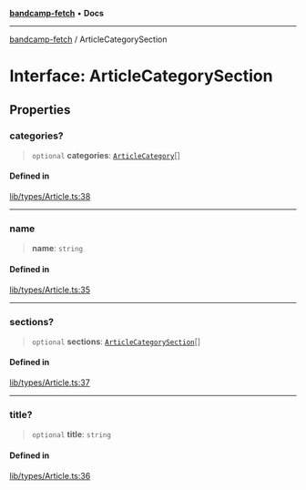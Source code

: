 [**bandcamp-fetch**](../README.md) • **Docs**

***

[bandcamp-fetch](../README.md) / ArticleCategorySection

# Interface: ArticleCategorySection

## Properties

### categories?

> `optional` **categories**: [`ArticleCategory`](ArticleCategory.md)[]

#### Defined in

[lib/types/Article.ts:38](https://github.com/patrickkfkan/bandcamp-fetch/blob/be622bf87b8ac66e98b356306b6a650b7972970c/src/lib/types/Article.ts#L38)

***

### name

> **name**: `string`

#### Defined in

[lib/types/Article.ts:35](https://github.com/patrickkfkan/bandcamp-fetch/blob/be622bf87b8ac66e98b356306b6a650b7972970c/src/lib/types/Article.ts#L35)

***

### sections?

> `optional` **sections**: [`ArticleCategorySection`](ArticleCategorySection.md)[]

#### Defined in

[lib/types/Article.ts:37](https://github.com/patrickkfkan/bandcamp-fetch/blob/be622bf87b8ac66e98b356306b6a650b7972970c/src/lib/types/Article.ts#L37)

***

### title?

> `optional` **title**: `string`

#### Defined in

[lib/types/Article.ts:36](https://github.com/patrickkfkan/bandcamp-fetch/blob/be622bf87b8ac66e98b356306b6a650b7972970c/src/lib/types/Article.ts#L36)
